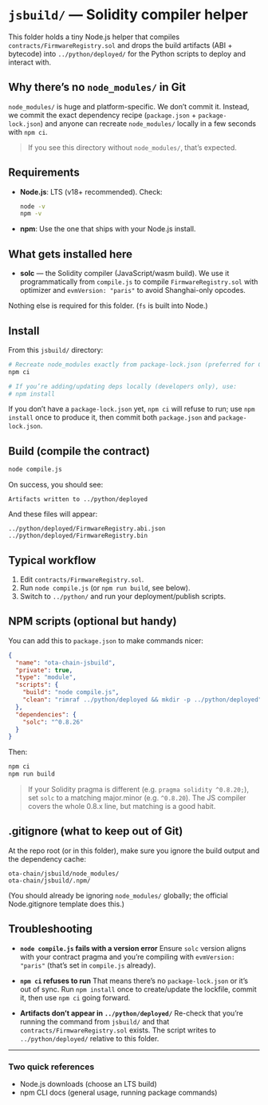 # `jsbuild/` — Solidity compiler helper

This folder holds a tiny Node.js helper that compiles `contracts/FirmwareRegistry.sol` and drops the build artifacts (ABI + bytecode) into `../python/deployed/` for the Python scripts to deploy and interact with.

## Why there’s no `node_modules/` in Git

`node_modules/` is huge and platform-specific. We don’t commit it. Instead, we commit the exact dependency recipe (`package.json` + `package-lock.json`) and anyone can recreate `node_modules/` locally in a few seconds with `npm ci`.

> If you see this directory without `node_modules/`, that’s expected.

## Requirements

* **Node.js**: LTS (v18+ recommended).
  Check:

  ```bash
  node -v
  npm -v
  ```
* **npm**: Use the one that ships with your Node.js install.

## What gets installed here

* **solc** — the Solidity compiler (JavaScript/wasm build).
  We use it programmatically from `compile.js` to compile `FirmwareRegistry.sol` with optimizer and `evmVersion: "paris"` to avoid Shanghai-only opcodes.

Nothing else is required for this folder. (`fs` is built into Node.)

## Install

From this `jsbuild/` directory:

```bash
# Recreate node_modules exactly from package-lock.json (preferred for CI/repeatable builds)
npm ci

# If you’re adding/updating deps locally (developers only), use:
# npm install
```

If you don’t have a `package-lock.json` yet, `npm ci` will refuse to run; use `npm install` once to produce it, then commit both `package.json` and `package-lock.json`.

## Build (compile the contract)

```bash
node compile.js
```

On success, you should see:

```
Artifacts written to ../python/deployed
```

And these files will appear:

```
../python/deployed/FirmwareRegistry.abi.json
../python/deployed/FirmwareRegistry.bin
```

## Typical workflow

1. Edit `contracts/FirmwareRegistry.sol`.
2. Run `node compile.js` (or `npm run build`, see below).
3. Switch to `../python/` and run your deployment/publish scripts.

## NPM scripts (optional but handy)

You can add this to `package.json` to make commands nicer:

```json
{
  "name": "ota-chain-jsbuild",
  "private": true,
  "type": "module",
  "scripts": {
    "build": "node compile.js",
    "clean": "rimraf ../python/deployed && mkdir -p ../python/deployed"
  },
  "dependencies": {
    "solc": "^0.8.26"
  }
}
```

Then:

```bash
npm ci
npm run build
```

> If your Solidity pragma is different (e.g. `pragma solidity ^0.8.20;`), set `solc` to a matching major.minor (e.g. `^0.8.20`). The JS compiler covers the whole 0.8.x line, but matching is a good habit.

## .gitignore (what to keep out of Git)

At the repo root (or in this folder), make sure you ignore the build output and the dependency cache:

```
ota-chain/jsbuild/node_modules/
ota-chain/jsbuild/.npm/
```

(You should already be ignoring `node_modules/` globally; the official Node.gitignore template does this.)

## Troubleshooting

* **`node compile.js` fails with a version error**
  Ensure `solc` version aligns with your contract pragma and you’re compiling with `evmVersion: "paris"` (that’s set in `compile.js` already).

* **`npm ci` refuses to run**
  That means there’s no `package-lock.json` or it’s out of sync. Run `npm install` once to create/update the lockfile, commit it, then use `npm ci` going forward.

* **Artifacts don’t appear in `../python/deployed/`**
  Re-check that you’re running the command from `jsbuild/` and that `contracts/FirmwareRegistry.sol` exists. The script writes to `../python/deployed/` relative to this folder.

---

### Two quick references

* Node.js downloads (choose an LTS build)
* npm CLI docs (general usage, running package commands)

